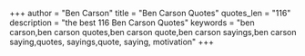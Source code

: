 +++
author = "Ben Carson"
title = "Ben Carson Quotes"
quotes_len = "116"
description = "the best 116 Ben Carson Quotes"
keywords = "ben carson,ben carson quotes,ben carson quote,ben carson sayings,ben carson saying,quotes, sayings,quote, saying, motivation"
+++

